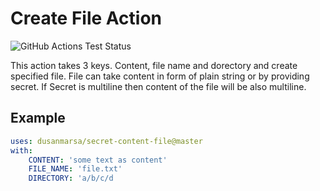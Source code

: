 # Create File Action

<img 
    alt="GitHub Actions Test Status" 
    src="https://github.com/dusanmarsa/secret-content-file/actions/workflows/test.yml/badge.svg?branch=master"
/>

This action takes 3 keys. Content, file name and dorectory and create specified file. File can take content in form of plain string or by providing secret. If Secret is multiline then content of the file will be also multiline.

## Example

```yaml
uses: dusanmarsa/secret-content-file@master
with:
    CONTENT: 'some text as content'
    FILE_NAME: 'file.txt'
    DIRECTORY: 'a/b/c/d
```